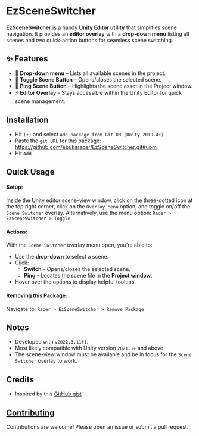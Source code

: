 # EzSceneSwitcher 

**EzSceneSwitcher** is a handy **Unity Editor utility** that simplifies scene navigation. It provides an **editor overlay** with a **drop-down menu** listing all scenes and two quick-action buttons for seamless scene switching.

## ✨ Features
- 📜 **Drop-down menu** – Lists all available scenes in the project.
- 🔄 **Toggle Scene Button** – Opens/closes the selected scene.
- 🎯 **Ping Scene Button** – Highlights the scene asset in the Project window.
- ⚡ **Editor Overlay** – Stays accessible within the Unity Editor for quick scene management.

## Installation
- Hit `(+)` and select `Add package from Git URL(Unity 2019.4+)` 
- Paste the `git URL` for this package: https://github.com/ebukaracer/EzSceneSwitcher.git#upm 
- Hit `Add`

## Quick Usage

#### Setup:
Inside the Unity editor scene-view window, click on the three-dotted icon at the top right corner, click on the `Overlay Menu` option, and toggle on/off the `Scene Switcher` overlay. Alternatively, use the menu option: `Racer > EzSceneSwitcher > Toggle`
#### Actions:
With the `Scene Switcher` overlay menu open, you're able to:
- Use the **drop-down** to select a scene.
- Click:
    - **Switch** – Opens/closes the selected scene.
    - **Ping** – Locates the scene file in the **Project window**.
- Hover over the options to display helpful tooltips.

#### Removing this Package:
Navigate to: `Racer > EzSceneSwitcher > Remove Package`

## Notes
- Developed with `v2022.3.11f1`.
- Most likely compatible with Unity version `2021.1+` and above.
- The scene-view window must be available and be in focus for the `Scene Switcher` overlay to work.
## Credits
- Inspired by this [GitHub gist](https://gist.github.com/alexanderameye/c1f99c6b84162697beedc8606027ed9c)

## [Contributing](https://ebukaracer.github.io/ebukaracer/md/CONTRIBUTING.html)  
Contributions are welcome! Please open an issue or submit a pull request.